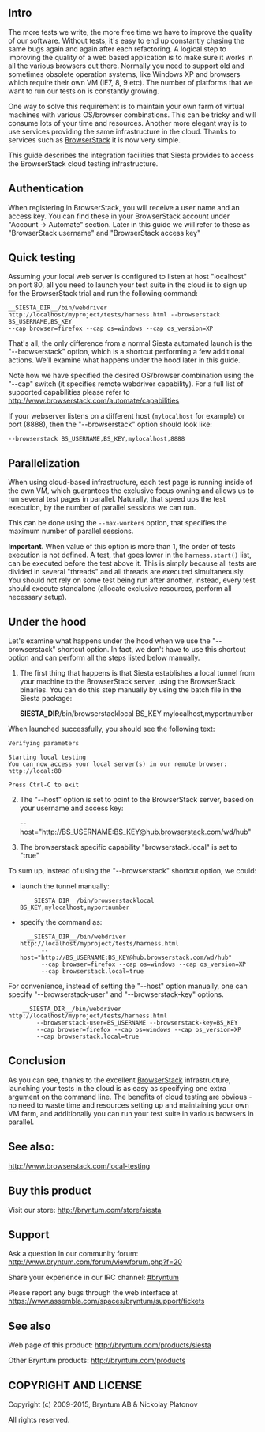 Intro
-----

The more tests we write, the more free time we have to improve the quality of our software. Without tests, it's easy to end up constantly chasing the 
same bugs again and again after each refactoring. A logical step to improving the quality of a web based application is to make
sure it works in all the various browsers out there. Normally you need to support old and sometimes obsolete operation systems, like
Windows XP and browsers which require their own VM (IE7, 8, 9 etc). The number of platforms that we want to run our tests on is constantly growing.

One way to solve this requirement is to maintain your own farm of virtual machines with various OS/browser combinations.
This can be tricky and will consume lots of your time and resources.
Another more elegant way is to use services providing the same infrastructure in the cloud. Thanks to services such as [BrowserStack](http://www.browserstack.com/) it is now very simple.

This guide describes the integration facilities that Siesta provides to access the BrowserStack cloud testing infrastructure.

Authentication
--------------

When registering in BrowserStack, you will receive a user name and an access key. You can find these in your BrowserStack account
under "Account -> Automate" section. Later in this guide we will refer to these as "BrowserStack username" and "BrowserStack access key"


Quick testing
------- 

Assuming your local web server is configured to listen at host "localhost" on port 80, all you need to launch your test suite in the cloud
is to sign up for the BrowserStack trial and run the following command:

    __SIESTA_DIR__/bin/webdriver http://localhost/myproject/tests/harness.html --browserstack BS_USERNAME,BS_KEY 
    --cap browser=firefox --cap os=windows --cap os_version=XP
    
That's all, the only difference from a normal Siesta automated launch is the "--browserstack" option, which is a shortcut performing
a few additional actions. We'll examine what happens under the hood later in this guide.

Note how we have specified the desired OS/browser combination using the "--cap" switch (it specifies remote webdriver capability).
For a full list of supported capabilities please refer to <http://www.browserstack.com/automate/capabilities>

If your webserver listens on a different host (`mylocalhost` for example) or port (8888), then the "--browserstack" option should look like:

    --browserstack BS_USERNAME,BS_KEY,mylocalhost,8888


Parallelization
---------------

When using cloud-based infrastructure, each test page is running inside of the own VM, which guarantees the exclusive focus owning 
and allows us to run several test pages in parallel. Naturally, that speed ups the test execution, by the number of parallel sessions
we can run.

This can be done using the `--max-workers` option, that specifies the maximum number of parallel sessions.

**Important**. When value of this option is more than 1, the order of tests execution is not defined. A test, that goes lower
in the `harness.start()` list, can be executed before the test above it. This is simply because all tests are divided in several
"threads" and all threads are executed simultaneously. You should not rely on some test being run after another, instead, 
every test should execute standalone (allocate exclusive resources, perform all necessary setup).


Under the hood
-------------

Let's examine what happens under the hood when we use the  "--browserstack" shortcut option. In fact, we don't have to use this shortcut
option and can perform all the steps listed below manually.

1) The first thing that happens is that Siesta establishes a local tunnel from your machine to the BrowserStack server, using the BrowserStack binaries.
You can do this step manually by using the batch file in the Siesta package:

     __SIESTA_DIR__/bin/browserstacklocal BS_KEY mylocalhost,myportnumber

When launched successfully, you should see the following text:

    Verifying parameters
    
    Starting local testing
    You can now access your local server(s) in our remote browser:
    http://local:80
    
    Press Ctrl-C to exit
 
2) The "--host" option is set to point to the BrowserStack server, based on your username and access key:

    --host="http://BS_USERNAME:BS_KEY@hub.browserstack.com/wd/hub"
    
3) The browserstack specific capability "browserstack.local" is set to "true"

To sum up, instead of using the "--browserstack" shortcut option, we could:

- launch the tunnel manually: 

        __SIESTA_DIR__/bin/browserstacklocal BS_KEY,mylocalhost,myportnumber
    
- specify the command as:
    
        __SIESTA_DIR__/bin/webdriver http://localhost/myproject/tests/harness.html 
            --host="http://BS_USERNAME:BS_KEY@hub.browserstack.com/wd/hub" 
            --cap browser=firefox --cap os=windows --cap os_version=XP 
            --cap browserstack.local=true
    
For convenience, instead of setting the "--host" option manually, one can specify "--browserstack-user" and "--browserstack-key" options.

        __SIESTA_DIR__/bin/webdriver http://localhost/myproject/tests/harness.html 
            --browserstack-user=BS_USERNAME --browserstack-key=BS_KEY
            --cap browser=firefox --cap os=windows --cap os_version=XP 
            --cap browserstack.local=true


Conclusion
----------

As you can see, thanks to the excellent [BrowserStack](http://www.browserstack.com) infrastructure, launching your tests in the cloud is as easy as specifying
one extra argument on the command line. The benefits of cloud testing are obvious - no need to waste time and resources setting up and maintaining your own VM farm, 
and additionally you can run your test suite in various browsers in parallel. 

See also:
---------

<http://www.browserstack.com/local-testing>

Buy this product
---------

Visit our store: <http://bryntum.com/store/siesta>

Support
---------

Ask a question in our community forum: <http://www.bryntum.com/forum/viewforum.php?f=20>

Share your experience in our IRC channel: [#bryntum](http://webchat.freenode.net/?randomnick=1&channels=bryntum&prompt=1)

Please report any bugs through the web interface at <https://www.assembla.com/spaces/bryntum/support/tickets>


See also
---------

Web page of this product: <http://bryntum.com/products/siesta>

Other Bryntum products: <http://bryntum.com/products>


COPYRIGHT AND LICENSE
---------

Copyright (c) 2009-2015, Bryntum AB & Nickolay Platonov

All rights reserved.